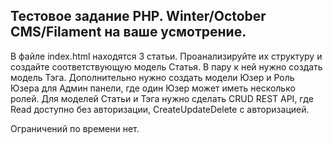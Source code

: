 ## Тестовое задание PHP. Winter/October CMS/Filament на ваше усмотрение.

В файле index.html находятся 3 статьи. Проанализируйте их структуру и создайте соответствующую модель Статья. В пару к ней нужно создать модель Тэга. Дополнительно нужно создать модели Юзер и Роль Юзера для Админ панели, где один Юзер может иметь несколько ролей. Для моделей Статьи и Тэга нужно сделать CRUD REST API, где Read доступно без авторизации, CreateUpdateDelete с авторизацией.

Ограничений по времени нет.
